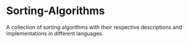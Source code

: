 # Sorting-Algorithms
A collection of sorting algorithms with their respective descriptions and implementations in different languages.
